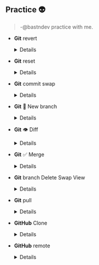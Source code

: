 ## Practice 👽
>-@bastndev practice with me.

- **Git** revert
  <details>
	
    >- $ `git revert <id>`
    >- $ `git revert 757c47725ee9605dd992b70085a6421bfeaa33be`
  </details>
<!-- -- -- - -- - --  Git2 -- - - - -- - - - - - -->
- **Git** reset
  <details>
	
    >- $ `git reset --hard <id>`
  </details>
<!-- -- -- - -- - --  Git3 -- - - - -- - - - - - -->
- **Git** commit swap
  <details>
	
    >- $ `git commit --amend -m "New commit message"`
  </details>
  <!-- -- -- - -- - --  Git4 -- - - - -- - - - - - -->
- **Git** 🌻 New branch 
  <details>
	
    >- $ `git checkout -b feature-restructure`

    >- $ `git checkout -b show`
    >- $ `git push --set-upstream origin show`

    >- $ `git checkout -b ask`
    >- $ `git push --set-upstream origin ask`
  </details>
  <!-- -- -- - -- - --  Git5.0 -- - - - -- - - - - - -->
- **Git** 👁️ Diff 
  <details>
	
    >- $ `git diff <main> <rama 1>`
  </details> 
  <!-- -- -- - -- - --  Git5.1 -- - - - -- - - - - - -->
- **Git** ✅ Merge 
  <details>

    >- parate en la rama `main`
    >- $ `git merge <rama 1> <main>`
  </details> 
  <!-- -- -- - -- - --  Git7 -- - - - -- - - - - - -->
- **Git** branch Delete Swap View
  <details>
	
    >- $ `git branch -d <name1>`
    >- $ `git branch -m <name1> <name1>`
    >- $ `git diff <rama1> <rama2>`
  </details>
  <!-- -- -- - -- - --  Git6 -- - - - -- - - - - - -->
- **Git** pull
  <details>
	
    >- $ `git pull `
  </details> 
  <!-- -- -- - -- - --  GitHub -- - - - -- - - - - - -->
- **GitHub** Clone
  <details>
	
    >- $ `git clone <url> git-< name >`
  </details> 
  <!-- -- -- - -- - --  GitHub  Enlasar un proyecto con otra cuenta 
  Ejemplo tu clonnas un repositorio de otro pero creas una nueva rama desde vscode con tu Smurd o cuenta secundaria
  -- - - - -- - - - - - -->
- **GitHub** remote 
  <details>

    >- $ `git remote get-url origin <@smurfDev51? url>` 
  </details> 